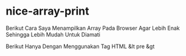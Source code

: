 # nice-array-print

Berikut Cara Saya Menampilkan Array Pada Browser Agar Lebih Enak Sehingga Lebih Mudah Untuk Diamati

Berikut Hanya Dengan Menggunakan Tag HTML &lt pre &gt
